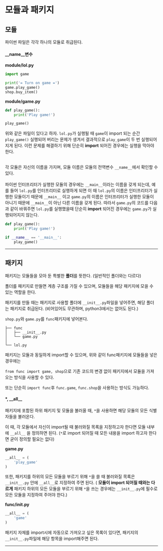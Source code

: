 # 모듈과 패키지

## 모듈

파이썬 파일은 각각 하나의 모듈로 취급된다.

#### \_\_name\_\_변수

**module/lol.py**

```python
import game

print('= Turn on game =')
game.play_game()
shop.buy_item()
```

**module/game.py**

```python
def play_game():
    print('Play game!')

play_game()
```

위와 같은 파일이 있다고 하자. `lol.py`가 실행될 때 `game`이 import 되는 순간 `play_game()` 실행되어 버리는 문제가 생겨서 결과적으로 `play_game`이 두 번 실행되어지게 된다. 이런 문제를 해결하기 위해 단순히 **import** 되어진 경우에는 실행을 막아야 한다. <br><br>

각 모듈은 자신의 이름을 가지며, 모듈 이름은 모듈의 전역변수 `__name__`에서 확인할 수 있다. <br><br>
파이썬 인터프리터가 실행한 모듈의 경우에는 `__main__`이라는 이름을 갖게 되는데, 예를 들어 `lol.py`를 인터프리터로 실행하게 되면 이 때 `lol.py`의 이름은 인터프리터가 실행한 모듈이기 때문에  `__main__` 이고 `game.py`의 이름은 인터프리터가 실행한 모듈이 아니기 때문에 `__main__`이 아닌 다른 이름을 갖게 된다. 따라서 `game.py`의 코드를 다음과 같이 바꿔주면 `lol.py`를 실행했을때 단순히 **import** 되어진 경우에는 `game.py`가 실행되어지지 않는다.

```python
def play_game():
    print('Play game!')

if __name__ == '__main__':
    play_game()
```

---

## 패키지

패키지는 모듈들을 모아 둔 특별한 **폴더**를 뜻한다. (일반적인 폴더와는 다르다)

폴더를 패키지로 만들면 계층 구조를 가질 수 있으며, 모듈들을 해당 패키지에 모을 수 있는 역할을 한다.

패키지를 만들 때는 패키지로 사용할 폴더에 `__init__.py`파일을 넣어주면, 해당 폴더는 패키지로 취급된다. (비어있어도 무관하며, python3에서는 없어도 된다.)

`shop.py`와 `game.py`를 `func`패키지에 넣어본다.

```
├── func
│   ├── __init__.py
│   └── game.py
│  
└── lol.py
```

패키지는 모듈과 동일하게 import할 수 있으며, 위와 같이 func패키지에 모듈들을 넣은 경우에는

`from func import game, shop`으로 기존 코드의 변경 없이 패키지에서 모듈을 가져오는 방식을 사용할 수 있다.

또는 단순히 `import func`후 `func.game`, `func.shop`을 사용하는 방식도 가능하다.

#### *, \_\_all\_\_

패키지에 포함된 하위 패키지 및 모듈을 불러올 때, `*`을 사용하면 해당 모듈의 모든 식별자들을 불러온다. 

이 때, 각 모듈에서 자신이 import될 때 불러와질 목록을 지정하고자 한다면 모듈 내부에 `__all__` 을 정의하면 된다. (`*`로 import 되어질 때 모든 내용을 import 하고자 한다면 굳이 정의할 필요는 없다)

**game.py**

```python
__all__ = (
	'play_game'
)
```

또한, 패키지를 하위의 모든 모듈을 부르기 위해 `*`을 쓸 때 불러와질 목록은 `__init__.py` 안에 `__all__`로 지정하여 주면 된다. ( **모듈이 import 되어질 때와는 다르게** 패키지 하위의 모든 모듈을 부르기 위해 `*`을 쓰는 경우에는 `__init__.py`에 필수로 모든 모듈을 지정하여 주어야 한다.)

**func/__init__.py**

```python
__all__ = (
	'game'
)
```

패키지 자체를 import시에 자동으로 가져오고 싶은 목록이 있다면, 패키지의 `__init__.py`파일에 해당 항목을 import해주면 된다. 

---
